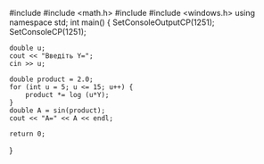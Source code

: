#include <iostream>
#include <math.h>
#include <iomanip>
#include <windows.h>
using namespace std;
int main()
{
	SetConsoleOutputCP(1251);
	SetConsoleCP(1251);

	double u;
	cout << "Введіть Y=";
	cin >> u;

	double product = 2.0;
	for (int u = 5; u <= 15; u++) {
		product *= log (u*Y);
	}
	double A = sin(product);
	cout << "A=" << A << endl;

	return 0;
}
